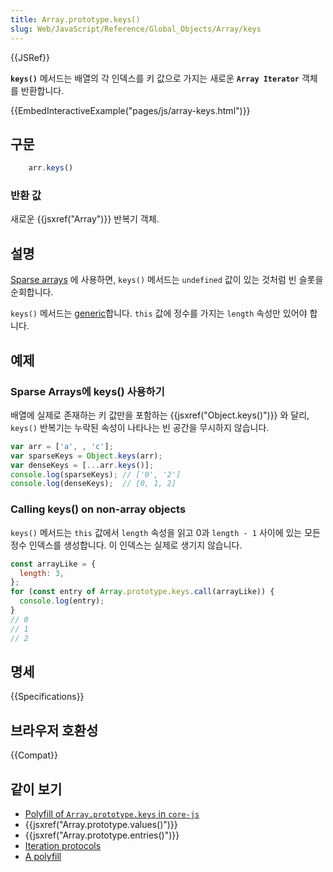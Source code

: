 ```yaml
---
title: Array.prototype.keys()
slug: Web/JavaScript/Reference/Global_Objects/Array/keys
---
```


{{JSRef}}

**`keys()`** 메서드는 배열의 각 인덱스를 키 값으로 가지는 새로운 **`Array Iterator`** 객체를 반환합니다.

{{EmbedInteractiveExample("pages/js/array-keys.html")}}

## 구문

```js
    arr.keys()
```

### 반환 값

새로운 {{jsxref("Array")}} 반복기 객체.

## 설명

[Sparse arrays](/en-US/docs/Web/JavaScript/Guide/Indexed_collections#sparse_arrays) 에 사용하면, `keys()` 메서드는 `undefined` 값이 있는 것처럼 빈 슬롯을 순회합니다.

`keys()` 메서드는 [generic](https://en.wikipedia.org/wiki/Generic_programming)합니다. `this` 값에 정수를 가지는 `length` 속성만 있어야 합니다.

## 예제

### Sparse Arrays에 keys() 사용하기

배열에 실제로 존재하는 키 값만을 포함하는 {{jsxref("Object.keys()")}} 와 달리, `keys()` 반복기는 누락된 속성이 나타나는 빈 공간을 무시하지 않습니다.

```js
var arr = ['a', , 'c'];
var sparseKeys = Object.keys(arr);
var denseKeys = [...arr.keys()];
console.log(sparseKeys); // ['0', '2']
console.log(denseKeys);  // [0, 1, 2]
```

### Calling keys() on non-array objects

`keys()` 메서드는 `this` 값에서 `length` 속성을 읽고 0과 `length - 1` 사이에 있는 모든 정수 인덱스를 생성합니다. 이 인덱스는 실제로 생기지 않습니다.

```js
const arrayLike = {
  length: 3,
};
for (const entry of Array.prototype.keys.call(arrayLike)) {
  console.log(entry);
}
// 0
// 1
// 2
```

## 명세

{{Specifications}}

## 브라우저 호환성

{{Compat}}

## 같이 보기

- [Polyfill of `Array.prototype.keys` in `core-js`](https://github.com/zloirock/core-js#ecmascript-array)
- {{jsxref("Array.prototype.values()")}}
- {{jsxref("Array.prototype.entries()")}}
- [Iteration protocols](/ko/docs/Web/JavaScript/Reference/Iteration_protocols)
- [A polyfill](https://github.com/tc39/proposal-object-getownpropertydescriptors)
